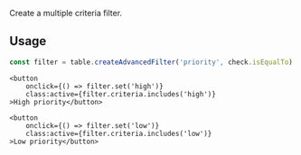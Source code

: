 
Create a multiple criteria filter.

## Usage
```ts
const filter = table.createAdvancedFilter('priority', check.isEqualTo)
```

```svelte
<button 
    onclick={() => filter.set('high')}
    class:active={filter.criteria.includes('high')}
>High priority</button>

<button
    onclick={() => filter.set('low')}
    class:active={filter.criteria.includes('low')}
>Low priority</button>
```